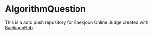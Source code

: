 # AlgorithmQuestion
This is a auto push repository for Baekjoon Online Judge created with [BaekjoonHub](https://github.com/BaekjoonHub/BaekjoonHub).
